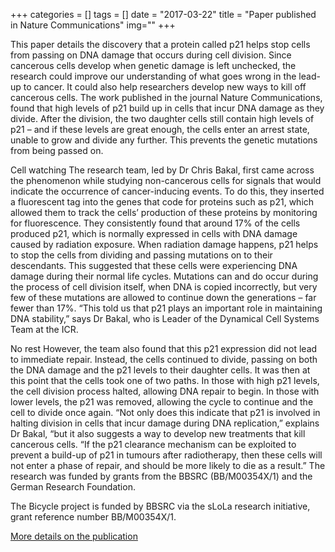 +++
categories = []
tags = []
date = "2017-03-22"
title = "Paper published in Nature Communications"
img=""
+++

This paper details the discovery that a protein called p21 helps stop cells from passing on DNA damage that occurs during cell division.
Since cancerous cells develop when genetic damage is left unchecked, the research could improve our understanding of what goes wrong in the lead-up to cancer.
It could also help researchers develop new ways to kill off cancerous cells.
The work published in the journal Nature Communications, found that high levels of p21 build up in cells that incur DNA damage as they divide.
After the division, the two daughter cells still contain high levels of p21 – and if these levels are great enough, the cells enter an arrest state, unable to grow and divide any further. This prevents the genetic mutations from being passed on.

Cell watching
The research team, led by Dr Chris Bakal, first came across the phenomenon while studying non-cancerous cells for signals that would indicate the occurrence of cancer-inducing events.
To do this, they inserted a fluorescent tag into the genes that code for proteins such as p21, which allowed them to track the cells’ production of these proteins by monitoring for fluorescence.
They consistently found that around 17% of the cells produced p21, which is normally expressed in cells with DNA damage caused by radiation exposure. When radiation damage happens, p21 helps to stop the cells from dividing and passing mutations on to their descendants.
This suggested that these cells were experiencing DNA damage during their normal life cycles.
Mutations can and do occur during the process of cell division itself, when DNA is copied incorrectly, but very few of these mutations are allowed to continue down the generations – far fewer than 17%.
“This told us that p21 plays an important role in maintaining DNA stability,” says Dr Bakal, who is Leader of the Dynamical Cell Systems Team at the ICR.

No rest
However, the team also found that this p21 expression did not lead to immediate repair. Instead, the cells continued to divide, passing on both the DNA damage and the p21 levels to their daughter cells.
It was then at this point that the cells took one of two paths. In those with high p21 levels, the cell division process halted, allowing DNA repair to begin.
In those with lower levels, the p21 was removed, allowing the cycle to continue and the cell to divide once again.
“Not only does this indicate that p21 is involved in halting division in cells that incur damage during DNA replication,” explains Dr Bakal, “but it also suggests a way to develop new treatments that kill cancerous cells.
“If the p21 clearance mechanism can be exploited to prevent a build-up of p21 in tumours after radiotherapy, then these cells will not enter a phase of repair, and should be more likely to die as a result.”
The research was funded by grants from the BBSRC (BB/M00354X/1) and the German Research Foundation.


The Bicycle project is funded by BBSRC via the sLoLa research initiative, grant reference number BB/M00354X/1.

[More details on the publication](http://cellcycle.org.uk/publication/barr_naturecommunications_2017/)
